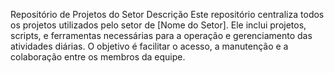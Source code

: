 Repositório de Projetos do Setor
Descrição
Este repositório centraliza todos os projetos utilizados pelo setor de [Nome do Setor]. Ele inclui projetos, scripts, e ferramentas necessárias para a operação e gerenciamento das atividades diárias. O objetivo é facilitar o acesso, a manutenção e a colaboração entre os membros da equipe.
